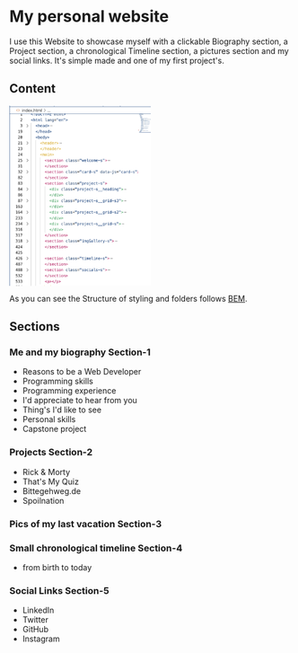 # My personal website

I use this Website to showcase myself with a clickable Biography section, a Project section, a chronological Timeline section, a pictures section and my social links. It's simple made and one of my first project's.

## Content

<div><img src="./assets/readmeFile/readmeBEM1.png" width=50% align="middle"></div>

As you can see the Structure of styling and folders follows
<a href="http://getbem.com/introduction">BEM</a>.

<!-- this is why the CSS files are organized according to their corresponding component. -->

## Sections

### Me and my biography Section-1

- Reasons to be a Web Developer
- Programming skills
- Programming experience
- I'd appreciate to hear from you
- Thing's I'd like to see
- Personal skills
- Capstone project

### Projects Section-2

- Rick & Morty
- That's My Quiz
- Bittegehweg.de
- Spoilnation

### Pics of my last vacation Section-3

### Small chronological timeline Section-4

- from birth to today

### Social Links Section-5

- LinkedIn
- Twitter
- GitHub
- Instagram
